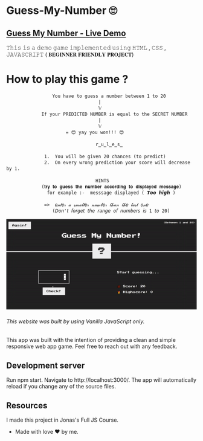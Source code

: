 # Guess-My-Number 🙄
## [Guess My Number - Live Demo](https://kareemfahmy97.github.io/Guess-My-Number/)

𝚃𝚑𝚒𝚜 𝚒𝚜 𝚊 𝚍𝚎𝚖𝚘 𝚐𝚊𝚖𝚎 𝚒𝚖𝚙𝚕𝚎𝚖𝚎𝚗𝚝𝚎𝚍 𝚞𝚜𝚒𝚗𝚐 𝙷𝚃𝙼𝙻 , 𝙲𝚂𝚂 , 𝙹𝙰𝚅𝙰𝚂𝙲𝚁𝙸𝙿𝚃 ( 𝐁𝐄𝐆𝐈𝐍𝐍𝐄𝐑 𝐅𝐑𝐈𝐄𝐍𝐃𝐋𝐘 𝐏𝐑𝐎𝐉𝐄𝐂𝐓)


# How to play this game ?

                     You have to guess a number between 1 to 20 
                                      |
                                      𝕍
                 If your PREDICTED NUMBER is equal to the SECRET NUMBER 
                                      |                         
                                      𝕍                          
                          = 😍 yay you won!!! 😍
                                                                         
                                     r̳u̳l̳e̳s̳
                                                                  
                  1.  You will be given 20 chances (to predict)
                  2.  On every wrong prediction your score will decrease by 1.
                                                             
                                     HINTS
                 (𝐭𝐫𝐲 𝐭𝐨 𝐠𝐮𝐞𝐬𝐬 𝐭𝐡𝐞 𝐧𝐮𝐦𝐛𝐞𝐫 𝐚𝐜𝐜𝐨𝐫𝐝𝐢𝐧𝐠 𝐭𝐨 𝐝𝐢𝐬𝐩𝐥𝐚𝐲𝐞𝐝 𝐦𝐞𝐬𝐬𝐚𝐠𝐞)
                   for example :-  messsage displayed ( 𝙏𝙤𝙤 𝙝𝙞𝙜𝙝 )
                                                                 
                  =>  𝑒𝓃𝓉𝑒𝓇 𝒶 𝓈𝓂𝒶𝓁𝓁𝑒𝓇 𝓃𝓊𝓂𝒷𝑒𝓇 𝓉𝒽𝒶𝓃 𝓉𝒽𝑒 𝓁𝒶𝓈𝓉 𝑜𝓃𝑒
                     (𝘋𝘰𝘯'𝘵 𝘧𝘰𝘳𝘨𝘦𝘵 𝘵𝘩𝘦 𝘳𝘢𝘯𝘨𝘦 𝘰𝘧 𝘯𝘶𝘮𝘣𝘦𝘳𝘴 𝘪𝘴 1 𝘵𝘰 20) 
                                        



![Alt Text](https://raw.githubusercontent.com/08Gunjan/GUESS-MY-NUMBER/main/videos/guess%20the%20number.gif)



###### This website was built by using Vanilla JavaScript only.
This app was built with the intention of providing a clean and simple responsive web app game.
Feel free to reach out with any feedback.


## Development server
Run npm start. Navigate to http://localhost:3000/. The app will automatically reload if you change any of the source files.


## Resources
I made this project in Jonas's Full JS Course.

- Made with love ❤️ by me.
